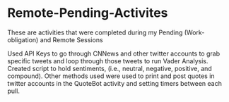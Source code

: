 # Remote-Pending-Activites
These are activities that were completed during my Pending (Work-obligation) and Remote Sessions

Used API Keys to go through CNNews and other twitter accounts to grab specific tweets and loop through those tweets to run Vader Analysis. Created script to hold sentiments, (i.e., neutral, negative, positive, and compound).
Other methods used were used to print and post quotes in twitter accounts in the QuoteBot activity and setting timers between each pull.
